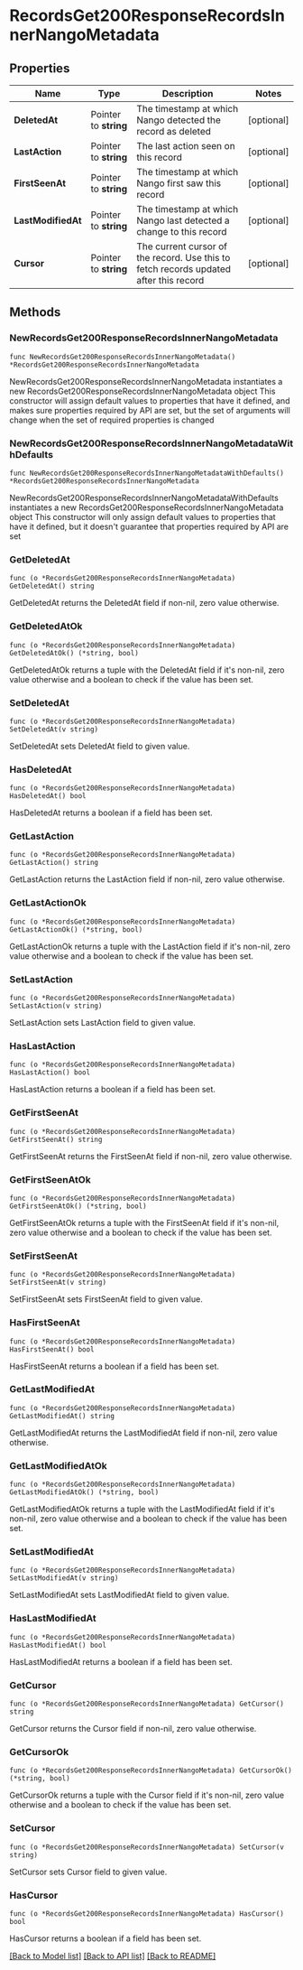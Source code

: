 # RecordsGet200ResponseRecordsInnerNangoMetadata

## Properties

Name | Type | Description | Notes
------------ | ------------- | ------------- | -------------
**DeletedAt** | Pointer to **string** | The timestamp at which Nango detected the record as deleted | [optional] 
**LastAction** | Pointer to **string** | The last action seen on this record | [optional] 
**FirstSeenAt** | Pointer to **string** | The timestamp at which Nango first saw this record | [optional] 
**LastModifiedAt** | Pointer to **string** | The timestamp at which Nango last detected a change to this record | [optional] 
**Cursor** | Pointer to **string** | The current cursor of the record. Use this to fetch records updated after this record | [optional] 

## Methods

### NewRecordsGet200ResponseRecordsInnerNangoMetadata

`func NewRecordsGet200ResponseRecordsInnerNangoMetadata() *RecordsGet200ResponseRecordsInnerNangoMetadata`

NewRecordsGet200ResponseRecordsInnerNangoMetadata instantiates a new RecordsGet200ResponseRecordsInnerNangoMetadata object
This constructor will assign default values to properties that have it defined,
and makes sure properties required by API are set, but the set of arguments
will change when the set of required properties is changed

### NewRecordsGet200ResponseRecordsInnerNangoMetadataWithDefaults

`func NewRecordsGet200ResponseRecordsInnerNangoMetadataWithDefaults() *RecordsGet200ResponseRecordsInnerNangoMetadata`

NewRecordsGet200ResponseRecordsInnerNangoMetadataWithDefaults instantiates a new RecordsGet200ResponseRecordsInnerNangoMetadata object
This constructor will only assign default values to properties that have it defined,
but it doesn't guarantee that properties required by API are set

### GetDeletedAt

`func (o *RecordsGet200ResponseRecordsInnerNangoMetadata) GetDeletedAt() string`

GetDeletedAt returns the DeletedAt field if non-nil, zero value otherwise.

### GetDeletedAtOk

`func (o *RecordsGet200ResponseRecordsInnerNangoMetadata) GetDeletedAtOk() (*string, bool)`

GetDeletedAtOk returns a tuple with the DeletedAt field if it's non-nil, zero value otherwise
and a boolean to check if the value has been set.

### SetDeletedAt

`func (o *RecordsGet200ResponseRecordsInnerNangoMetadata) SetDeletedAt(v string)`

SetDeletedAt sets DeletedAt field to given value.

### HasDeletedAt

`func (o *RecordsGet200ResponseRecordsInnerNangoMetadata) HasDeletedAt() bool`

HasDeletedAt returns a boolean if a field has been set.

### GetLastAction

`func (o *RecordsGet200ResponseRecordsInnerNangoMetadata) GetLastAction() string`

GetLastAction returns the LastAction field if non-nil, zero value otherwise.

### GetLastActionOk

`func (o *RecordsGet200ResponseRecordsInnerNangoMetadata) GetLastActionOk() (*string, bool)`

GetLastActionOk returns a tuple with the LastAction field if it's non-nil, zero value otherwise
and a boolean to check if the value has been set.

### SetLastAction

`func (o *RecordsGet200ResponseRecordsInnerNangoMetadata) SetLastAction(v string)`

SetLastAction sets LastAction field to given value.

### HasLastAction

`func (o *RecordsGet200ResponseRecordsInnerNangoMetadata) HasLastAction() bool`

HasLastAction returns a boolean if a field has been set.

### GetFirstSeenAt

`func (o *RecordsGet200ResponseRecordsInnerNangoMetadata) GetFirstSeenAt() string`

GetFirstSeenAt returns the FirstSeenAt field if non-nil, zero value otherwise.

### GetFirstSeenAtOk

`func (o *RecordsGet200ResponseRecordsInnerNangoMetadata) GetFirstSeenAtOk() (*string, bool)`

GetFirstSeenAtOk returns a tuple with the FirstSeenAt field if it's non-nil, zero value otherwise
and a boolean to check if the value has been set.

### SetFirstSeenAt

`func (o *RecordsGet200ResponseRecordsInnerNangoMetadata) SetFirstSeenAt(v string)`

SetFirstSeenAt sets FirstSeenAt field to given value.

### HasFirstSeenAt

`func (o *RecordsGet200ResponseRecordsInnerNangoMetadata) HasFirstSeenAt() bool`

HasFirstSeenAt returns a boolean if a field has been set.

### GetLastModifiedAt

`func (o *RecordsGet200ResponseRecordsInnerNangoMetadata) GetLastModifiedAt() string`

GetLastModifiedAt returns the LastModifiedAt field if non-nil, zero value otherwise.

### GetLastModifiedAtOk

`func (o *RecordsGet200ResponseRecordsInnerNangoMetadata) GetLastModifiedAtOk() (*string, bool)`

GetLastModifiedAtOk returns a tuple with the LastModifiedAt field if it's non-nil, zero value otherwise
and a boolean to check if the value has been set.

### SetLastModifiedAt

`func (o *RecordsGet200ResponseRecordsInnerNangoMetadata) SetLastModifiedAt(v string)`

SetLastModifiedAt sets LastModifiedAt field to given value.

### HasLastModifiedAt

`func (o *RecordsGet200ResponseRecordsInnerNangoMetadata) HasLastModifiedAt() bool`

HasLastModifiedAt returns a boolean if a field has been set.

### GetCursor

`func (o *RecordsGet200ResponseRecordsInnerNangoMetadata) GetCursor() string`

GetCursor returns the Cursor field if non-nil, zero value otherwise.

### GetCursorOk

`func (o *RecordsGet200ResponseRecordsInnerNangoMetadata) GetCursorOk() (*string, bool)`

GetCursorOk returns a tuple with the Cursor field if it's non-nil, zero value otherwise
and a boolean to check if the value has been set.

### SetCursor

`func (o *RecordsGet200ResponseRecordsInnerNangoMetadata) SetCursor(v string)`

SetCursor sets Cursor field to given value.

### HasCursor

`func (o *RecordsGet200ResponseRecordsInnerNangoMetadata) HasCursor() bool`

HasCursor returns a boolean if a field has been set.


[[Back to Model list]](../README.md#documentation-for-models) [[Back to API list]](../README.md#documentation-for-api-endpoints) [[Back to README]](../README.md)


